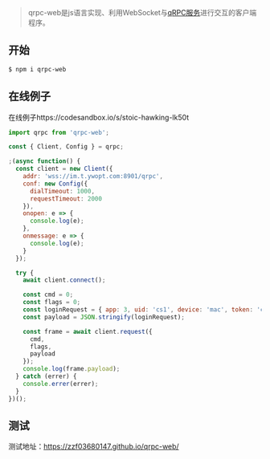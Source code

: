 > qrpc-web是js语言实现、利用WebSocket与[qRPC服务](https://github.com/zhiqiangxu/qrpc)进行交互的客户端程序。

开始
-------------

```sh
$ npm i qrpc-web
```

在线例子
-------------
在线例子https://codesandbox.io/s/stoic-hawking-lk50t

```javascript
import qrpc from 'qrpc-web';

const { Client, Config } = qrpc;

;(async function() {
  const client = new Client({
    addr: 'wss://im.t.ywopt.com:8901/qrpc',
    conf: new Config({
      dialTimeout: 1000,
      requestTimeout: 2000
    }),
    onopen: e => {
      console.log(e);
    },
    onmessage: e => {
      console.log(e);
    }
  });

  try {
    await client.connect();

    const cmd = 0;
    const flags = 0;
    const loginRequest = { app: 3, uid: 'cs1', device: 'mac', token: 'cs' };
    const payload = JSON.stringify(loginRequest);

    const frame = await client.request({
      cmd,
      flags,
      payload
    });
    console.log(frame.payload);
  } catch (errer) {
    console.errer(errer);
  }
})();
```

测试
-------------
测试地址：https://zzf03680147.github.io/qrpc-web/

